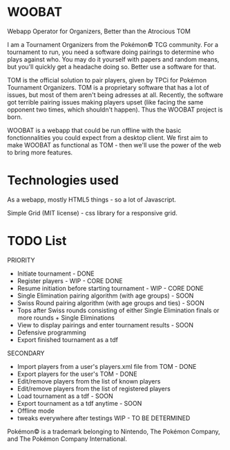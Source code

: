 WOOBAT
======
Webapp Operator for Organizers, Better than the Atrocious TOM

I am a Tournament Organizers from the Pokémon© TCG community. For a tournament to run, you need a software doing pairings to determine who plays against who. You may do it yourself with papers and random means, but you'll quickly get a headache doing so. Better use a software for that.

TOM is the official solution to pair players, given by TPCi for Pokémon Tournament Organizers. TOM is a proprietary software that has a lot of issues, but most of them aren't being adresses at all. Recently, the software got terrible pairing issues making players upset (like facing the same opponent two times, which shouldn't happen). Thus the WOOBAT project is born.

WOOBAT is a webapp that could be run offline with the basic fonctionnalities you could expect from a desktop client. We first aim to make WOOBAT as functional as TOM - then we'll use the power of the web to bring more features.

Technologies used
======
As a webapp, mostly HTML5 things - so a lot of Javascript.

Simple Grid (MIT license) - css library for a responsive grid.

TODO List
======
PRIORITY
* Initiate tournament - DONE
* Register players - WIP - CORE DONE
* Resume initiation before starting tournament - WIP - CORE DONE
* Single Elimination pairing algorithm (with age groups) - SOON
* Swiss Round pairing algorithm (with age groups and ties) - SOON
* Tops after Swiss rounds consisting of either Single Elimination finals or more rounds + Single Eliminations
* View to display pairings and enter tournament results - SOON
* Defensive programming
* Export finished tournament as a tdf

SECONDARY
* Import players from a user's players.xml file from TOM - DONE
* Export players for the user's TOM - DONE
* Edit/remove players from the list of known players
* Edit/remove players from the list of registered players
* Load tournament as a tdf - SOON
* Export tournament as a tdf anytime - SOON
* Offline mode
* tweaks everywhere after testings WIP - TO BE DETERMINED


Pokémon© is a trademark belonging to Nintendo, The Pokémon Company, and The Pokémon Company International. 
